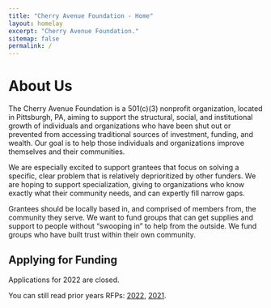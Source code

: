 ```yaml
---
title: "Cherry Avenue Foundation - Home"
layout: homelay
excerpt: "Cherry Avenue Foundation."
sitemap: false
permalink: /
---
```


# About Us

The Cherry Avenue Foundation is a 501(c)(3) nonprofit organization, located in Pittsburgh, PA, aiming to support the structural, social, and institutional growth of individuals and organizations who have been shut out or prevented from accessing traditional sources of investment, funding, and wealth. Our goal is to help those individuals and organizations improve themselves and their communities. 

We are especially excited to support grantees that focus on solving a specific, clear problem that is relatively deprioritized by other funders. We are hoping to support specialization, giving to organizations who know exactly what their community needs, and can expertly fill narrow gaps.

Grantees should be locally based in, and comprised of members from, the community they serve. We want to fund groups that can get supplies and support to people without “swooping in” to help from the outside. We fund groups who have built trust within their own community.

## Applying for Funding

Applications for 2022 are closed. 

You can still read prior years RFPs: [2022](rfp), [2021](rfp2021).